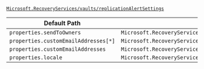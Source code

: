 [`Microsoft.RecoveryServices/vaults/replicationAlertSettings`](https://docs.microsoft.com/en-us/azure/templates/microsoft.recoveryservices/vaults/replicationalertsettings)

| Default Path | Alias |
|---|---|
| `properties.sendToOwners` | `Microsoft.RecoveryServices/vaults/replicationAlertSettings/sendToOwners` |
| `properties.customEmailAddresses[*]` | `Microsoft.RecoveryServices/vaults/replicationAlertSettings/customEmailAddresses[*]` |
| `properties.customEmailAddresses` | `Microsoft.RecoveryServices/vaults/replicationAlertSettings/customEmailAddresses` |
| `properties.locale` | `Microsoft.RecoveryServices/vaults/replicationAlertSettings/locale` |


